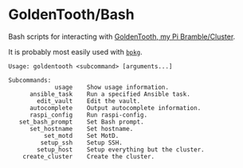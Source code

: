 # GoldenTooth/Bash

Bash scripts for interacting with [GoldenTooth, my Pi Bramble/Cluster](https://github.com/goldentooth/).

It is probably most easily used with [`bpkg`](https://github.com/bpkg/bpkg).

```
Usage: goldentooth <subcommand> [arguments...]

Subcommands: 
             usage    Show usage information.
      ansible_task    Run a specified Ansible task.
        edit_vault    Edit the vault.
      autocomplete    Output autocomplete information.
      raspi_config    Run raspi-config.
   set_bash_prompt    Set Bash prompt.
      set_hostname    Set hostname.
          set_motd    Set MotD.
         setup_ssh    Setup SSH.
        setup_host    Setup everything but the cluster.
    create_cluster    Create the cluster.
```
